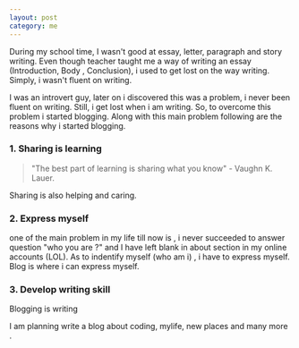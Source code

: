 ```yaml
---
layout: post
category: me
---
```


  During my school time, I wasn't good at essay, letter, paragraph and story writing. 
Even though teacher taught me a way of writing an essay (Introduction, Body , Conclusion),
i used to get lost on the way writing. Simply, i wasn't fluent on writing. 

  I was an introvert guy, later on i discovered this was a problem, i never been fluent on writing.
Still, i get lost when i am writing. So, to overcome this problem i started blogging. Along with this main 
problem following are the reasons why i started blogging. 

### 1. Sharing is learning 
  > "The best part of learning is sharing what you know" - Vaughn K. Lauer.
  
  Sharing is also helping and caring.
### 2. Express myself
  one of the main problem in my life till now is , i never succeeded to answer question "who you are ?" and 
  I have left blank in about section  in my online accounts (LOL). As to indentify myself (who am i) , i have
  to express myself. Blog is where i can express myself.
### 3. Develop writing skill
Blogging is writing  


I am planning write a blog about coding, mylife, new places and many more .

